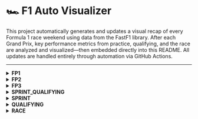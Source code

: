# 🏎️ F1 Auto Visualizer

This project automatically generates and updates a visual recap of every Formula 1 race weekend using data from the FastF1 library. After each Grand Prix, key performance metrics from practice, qualifying, and the race are analyzed and visualized—then embedded directly into this README. All updates are handled entirely through automation via GitHub Actions.

---

<details>
<summary><strong>FP1</strong></summary>

<!-- FP1_START -->
![sector_gap.png](visualization/2025_Italian_Grand_Prix/FP1/sector_gap.png)
![top_speed_comparison.png](visualization/2025_Italian_Grand_Prix/FP1/top_speed_comparison.png)
![aero_performance.png](visualization/2025_Italian_Grand_Prix/FP1/aero_performance.png)
<!-- FP1_END -->

</details>

<details>
<summary><strong>FP2</strong></summary>

<!-- FP2_START -->
![sector_gap.png](visualization/2025_Italian_Grand_Prix/FP2/sector_gap.png)
![top_speed_comparison.png](visualization/2025_Italian_Grand_Prix/FP2/top_speed_comparison.png)
![plot_top_speed_heatmap.png](visualization/2025_Italian_Grand_Prix/FP2/plot_top_speed_heatmap.png)
![aero_performance.png](visualization/2025_Italian_Grand_Prix/FP2/aero_performance.png)
<!-- FP2_END -->

</details>

<details>
<summary><strong>FP3</strong></summary>

<!-- FP3_START -->
![sector_gap.png](visualization/2025_Italian_Grand_Prix/FP3/sector_gap.png)
![top_speed_comparison.png](visualization/2025_Italian_Grand_Prix/FP3/top_speed_comparison.png)
![plot_top_speed_heatmap.png](visualization/2025_Italian_Grand_Prix/FP3/plot_top_speed_heatmap.png)
![aero_performance.png](visualization/2025_Italian_Grand_Prix/FP3/aero_performance.png)
<!-- FP3_END -->

</details>

<details>
<summary><strong>SPRINT_QUALIFYING</strong></summary>

<!-- SPRINT_QUALIFYING_START -->

<!-- SPRINT_QUALIFYING_END -->

</details>

<details>
<summary><strong>SPRINT</strong></summary>

<!-- SPRINT_START -->

<!-- SPRINT_END -->

</details>

<details>
<summary><strong>QUALIFYING</strong></summary>

<!-- QUALIFYING_START -->
![quali_result.png](visualization/2025_Italian_Grand_Prix/QUALIFYING/quali_result.png)
![telemetry.png](visualization/2025_Italian_Grand_Prix/QUALIFYING/telemetry.png)
![track_domination.png](visualization/2025_Italian_Grand_Prix/QUALIFYING/track_domination.png)
![sector_gap.png](visualization/2025_Italian_Grand_Prix/QUALIFYING/sector_gap.png)
![top_speed_comparison.png](visualization/2025_Italian_Grand_Prix/QUALIFYING/top_speed_comparison.png)
![aero_performance.png](visualization/2025_Italian_Grand_Prix/QUALIFYING/aero_performance.png)
<!-- QUALIFYING_END -->

</details>

<details>
<summary><strong>RACE</strong></summary>

<!-- RACE_START -->
![pos_change.png](visualization/2025_Italian_Grand_Prix/RACE/pos_change.png)
![tyre_strategy.png](visualization/2025_Italian_Grand_Prix/RACE/tyre_strategy.png)
![team_pace.png](visualization/2025_Italian_Grand_Prix/RACE/team_pace.png)
![tyre_deg.png](visualization/2025_Italian_Grand_Prix/RACE/tyre_deg.png)
<!-- RACE_END -->

</details>


